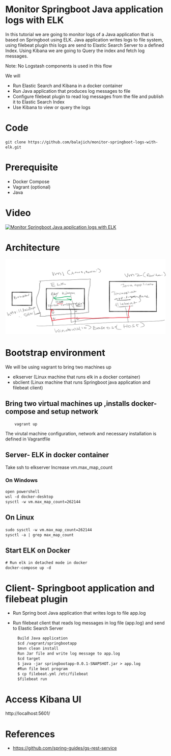 # Monitor Springboot Java application logs with ELK
In this tutorial we are going to monitor logs of a Java application that is based on Springboot using ELK. Java application writes logs to file system, using filebeat plugin this logs are send to Elastic Search Server to a defined Index. Using Kibana we are going to Query the index and fetch log messages.

Note: No Logstash components is used in this flow

We will
- Run Elastic Search and Kibana in a docker container
- Run Java application that produces log messages to file
- Configure filebeat plugin to read log messages from the file and publish it to Elastic Search Index
- Use Kibana to view or query the logs
# Code
    git clone https://github.com/balajich/monitor-springboot-logs-with-elk.git
# Prerequisite
- Docker Compose
- Vagrant (optional)
- Java
# Video
[![Monitor Springboot Java application logs with ELK](https://img.youtube.com/vi/297DQoVW5EY/0.jpg)](https://www.youtube.com/watch?v=297DQoVW5EY)
# Architecture
![architecture](architecture.png "architecture")
# Bootstrap environment
We will be using vagrant to bring two machines up
- elkserver (Linux machine that runs elk in a docker container)
- sbclient (Linux machine that runs  Springboot java application and filebeat client) 

## Bring two virtual machines up ,installs docker-compose and setup network    
        
        vagrant up
The virutal machine configuration, network and necessary installation is defined in Vagrantfile
## Server- ELK in docker container

Take ssh to elkserver
Increase vm.max_map_count 
### On Windows
    open powershell
    wsl -d docker-desktop
    sysctl -w vm.max_map_count=262144

## On Linux
    sudo sysctl -w vm.max_map_count=262144
    sysctl -a | grep max_map_count
## Start ELK on Docker
    # Run elk in detached mode in docker
    docker-compose up -d

# Client- Springboot application and filebeat plugin

- Run Spring boot Java application that writes logs to file app.log
- Run filebeat client that reads log messages in log file (app.log) and send to Elastic Search Server


        Build Java application
        $cd /vagrant/springbootapp
        $mvn clean install
        Run Jar file and write log message to app.log
        $cd target
        $ java -jar springbootapp-0.0.1-SNAPSHOT.jar > app.log
        #Run file beat program
        $ cp filebeat.yml /etc/filebeat
        $filebeat run
    

# Access  Kibana UI
http://localhost:5601/


# References
- https://github.com/spring-guides/gs-rest-service
